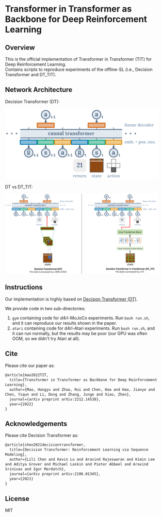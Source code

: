 # Transformer in Transformer as Backbone for Deep Reinforcement Learning



## Overview
This is the official implementation of Transformer in Transformer (TIT) for Deep Reinforcement Learning.  
Contains scripts to reproduce experiments of the offline-SL (i.e., Decision Transformer and DT_TIT).



## Network Architecture

Decision Transformer (DT):  

![image info](./DT.png)

DT vs DT_TIT:  

![image info](./DT_TIT.png)



## Instructions

Our implementation is highly based on [Decision Transformer (DT)](https://github.com/kzl/decision-transformer).   

We provide code in two sub-directories:  
1. `gym` containing code for d4rl-MoJoCo experiments. Run `bash run.sh`, and it can reproduce our results shown in the paper.
2. `atari` containing code for d4rl-Atari experiments. Run `bash run.sh`, and it can run normally, but the results may be poor (our GPU was often OOM, so we didn't try Atari at all).



## Cite

Please cite our paper as:
```
@article{mao2022TIT,
  title={Transformer in Transformer as Backbone for Deep Reinforcement Learning},
  author={Mao, Hangyu and Zhao, Rui and Chen, Hao and Hao, Jianye and Chen, Yiqun and Li, Dong and Zhang, Junge and Xiao, Zhen},
  journal={arXiv preprint arXiv:2212.14538},
  year={2022}
}
```


## Acknowledgements

Please cite Decision Transformer as:
```
@article{chen2021decisiontransformer,
  title={Decision Transformer: Reinforcement Learning via Sequence Modeling},
  author={Lili Chen and Kevin Lu and Aravind Rajeswaran and Kimin Lee and Aditya Grover and Michael Laskin and Pieter Abbeel and Aravind Srinivas and Igor Mordatch},
  journal={arXiv preprint arXiv:2106.01345},
  year={2021}
}
```

## License

MIT
